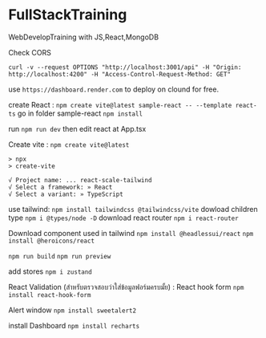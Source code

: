 # FullStackTraining
 WebDevelopTraining with JS,React,MongoDB


Check CORS

 `curl -v --request OPTIONS "http://localhost:3001/api" -H "Origin: http://localhost:4200" -H "Access-Control-Request-Method: GET"`

use `https://dashboard.render.com` to deploy on clound for free.


create React :
`npm create vite@latest sample-react -- --template react-ts`
go in folder sample-react
`npm install`

run 
`npm run dev`
then edit react at App.tsx


Create vite :
    `npm create vite@latest`

    > npx
    > create-vite

    √ Project name: ... react-scale-tailwind
    √ Select a framework: » React       
    √ Select a variant: » TypeScript  

use tailwind: 
`npm install tailwindcss @tailwindcss/vite`
dowload children type 
`npm i @types/node -D`
download react router
`npm i react-router`

Download component used in tailwind
`npm install @headlessui/react` 
`npm install @heroicons/react`



`npm run build`
`npm run preview`

add stores `npm i zustand` 

React Validation (สำหรับตรวจสอบว่าใส่ข้อมูลฟอร์มครบมั้ย) : React hook form
`npm install react-hook-form`

Alert window
`npm install sweetalert2`

install Dashboard
`npm install recharts`
